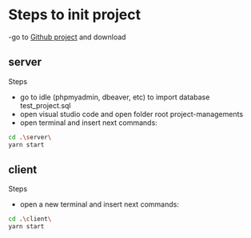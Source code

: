 # Steps to init project

-go to [Github project](https://github.com/amador-mmr/project-managements) and download

## server
Steps
- go to idle (phpmyadmin, dbeaver, etc) to import database test_project.sql
- open visual studio code and open folder root project-managements
- open terminal and insert next commands:
```sh
cd .\server\
yarn start
```

## client
Steps
- open a new terminal and insert next commands:
```sh
cd .\client\
yarn start
```

